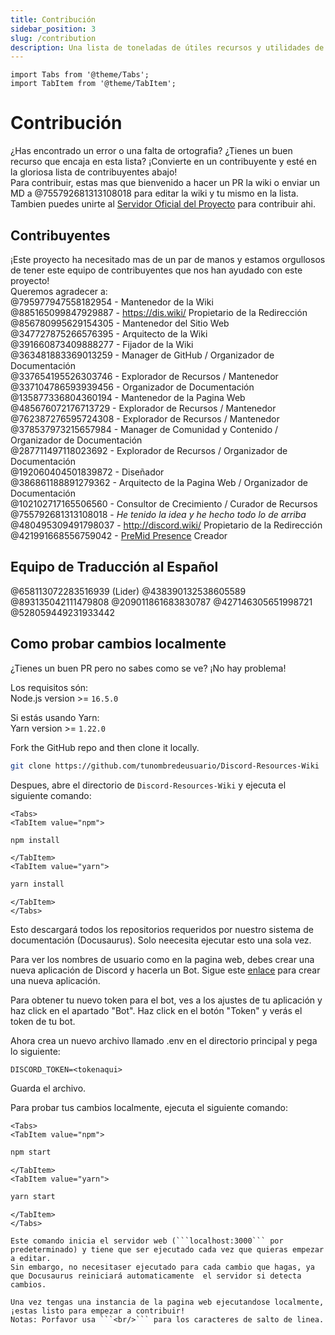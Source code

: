 ```yaml
---
title: Contribución
sidebar_position: 3
slug: /contribution
description: Una lista de toneladas de útiles recursos y utilidades de Discord para todo tipo de usuarios, desde principiantes hasta usuarios avanzados.
---
```


```mdx-code-block
import Tabs from '@theme/Tabs';
import TabItem from '@theme/TabItem';
```

# Contribución

¿Has encontrado un error o una falta de ortografia? ¿Tienes un buen recurso que encaja en esta lista? ¡Convierte en un contribuyente y esté en la gloriosa lista de contribuyentes abajo!<br/>
Para contribuir, estas mas que bienvenido a hacer un PR la wiki o enviar un MD a @755792681313108018 para editar la wiki y tu mismo en la lista.
Tambien puedes unirte al [Servidor Oficial del Proyecto](https://discord.gg/yxbqz9pNxS) para contribuir ahi.

## Contribuyentes

¡Este proyecto ha necesitado mas de un par de manos y estamos orgullosos de tener este equipo de contribuyentes que nos han ayudado con este proyecto!<br/>
Queremos agradecer a:<br/>
@795977947558182954 - Mantenedor de la Wiki <br/>
@885165099847929887 - <https://dis.wiki/> Propietario de la Redirección <br/>
@856780995629154305 - Mantenedor del Sitio Web <br/>
@347727875266576395 - Arquitecto de la Wiki <br/>
@391660873409888277 - Fijador de la Wiki <br/>
@363481883369013259 - Manager de GitHub / Organizador de Documentación<br/>
@337654195526303746 - Explorador de Recursos / Mantenedor<br/>
@337104786593939456 - Organizador de Documentación<br/>
@135877336804360194 - Mantenedor de la Pagina Web <br/>
@485676072176713729 - Explorador de Recursos / Mantenedor<br/>
@762387276595724308 - Explorador de Recursos / Mantenedor<br/>
@378537973215657984 - Manager de Comunidad y Contenido / Organizador de Documentación<br/>
@287711497118023692 - Explorador de Recursos / Organizador de Documentación<br/>
@192060404501839872 - Diseñador<br/>
@386861188891279362 - Arquitecto de la Pagina Web / Organizador de Documentación<br/>
@102102717165506560 - Consultor de Crecimiento / Curador de Recursos<br/>
@755792681313108018 - *He tenido la idea y he hecho todo lo de arriba*  <br/>
@480495309491798037 - <http://discord.wiki/> Propietario de la Redirección <br/>
@421991668556759042 - [PreMid Presence](https://premid.app/store/presences/Discord%20Resources) Creador <br/>
## Equipo de Traducción al Español
@658113072283516939 (Lider)
@438390132538605589
@893135042111479808
@209011861683830787
@427146305651998721
@528059449231933442

## Como probar cambios localmente

¿Tienes un buen PR pero no sabes como se ve? ¡No hay problema!<br/>

Los requisitos són:<br/>
Node.js version >= ```16.5.0```<br/>

Si estás usando Yarn:<br/>
Yarn version >= ```1.22.0```

Fork the GitHub repo and then clone it locally.

```bash
git clone https://github.com/tunombredeusuario/Discord-Resources-Wiki
```

Despues, abre el directorio de `Discord-Resources-Wiki` y ejecuta el siguiente comando:
  
```mdx-code-block
<Tabs>
<TabItem value="npm">
```

```bash
npm install
```

```mdx-code-block
</TabItem>
<TabItem value="yarn">
```

```bash
yarn install
```

```mdx-code-block
</TabItem>
</Tabs>
```

Esto descargará todos los repositorios requeridos por nuestro sistema de documentación (Docusaurus). Solo neecesita ejecutar esto una sola vez.

Para ver los nombres de usuario como en la pagina web, debes crear una nueva aplicación de Discord y hacerla un Bot.
Sigue este [enlace](https://github.com/reactiflux/discord-irc/wiki/Creating-a-discord-bot-&-getting-a-token) para crear una nueva aplicación.

Para obtener tu nuevo token para el bot, ves a los ajustes de tu aplicación y haz click en el apartado "Bot".
Haz click en el botón "Token" y verás el token de tu bot.

Ahora crea un nuevo archivo llamado .env en el directorio principal y pega lo siguiente:

```env
DISCORD_TOKEN=<tokenaqui>
```

Guarda el archivo.

Para probar tus cambios localmente, ejecuta el siguiente comando:

```mdx-code-block
<Tabs>
<TabItem value="npm">
```

```bash
npm start
```

```mdx-code-block
</TabItem>
<TabItem value="yarn">
```

```bash
yarn start
```

```mdx-code-block
</TabItem>
</Tabs>

Este comando inicia el servidor web (```localhost:3000``` por predeterminado) y tiene que ser ejecutado cada vez que quieras empezar a editar.
Sin embargo, no necesitaser ejecutado para cada cambio que hagas, ya que Docusaurus reiniciará automaticamente  el servidor si detecta cambios.

Una vez tengas una instancia de la pagina web ejecutandose localmente, ¡estas listo para empezar a contribuir!
Notas: Porfavor usa ```<br/>``` para los caracteres de salto de linea.
